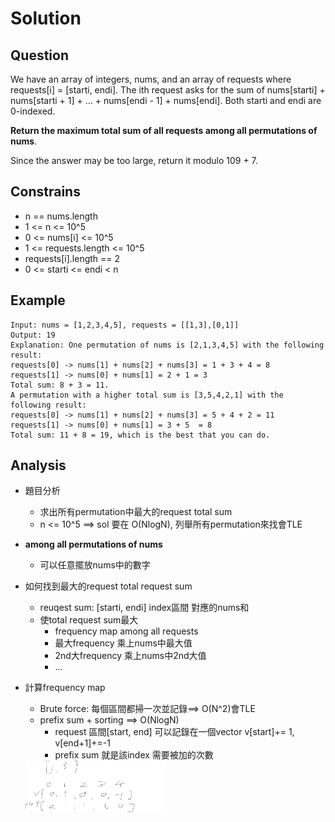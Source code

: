# Solution
## Question

We have an array of integers, nums, and an array of requests where requests[i] = [starti, endi]. The ith request asks for the sum of nums[starti] + nums[starti + 1] + ... + nums[endi - 1] + nums[endi]. Both starti and endi are 0-indexed.

**Return the maximum total sum of all requests among all permutations of nums**.

Since the answer may be too large, return it modulo 109 + 7.

## Constrains
- n == nums.length
- 1 <= n <= 10^5
- 0 <= nums[i] <= 10^5
- 1 <= requests.length <= 10^5
- requests[i].length == 2
- 0 <= starti <= endi < n

## Example
```
Input: nums = [1,2,3,4,5], requests = [[1,3],[0,1]]
Output: 19
Explanation: One permutation of nums is [2,1,3,4,5] with the following result: 
requests[0] -> nums[1] + nums[2] + nums[3] = 1 + 3 + 4 = 8
requests[1] -> nums[0] + nums[1] = 2 + 1 = 3
Total sum: 8 + 3 = 11.
A permutation with a higher total sum is [3,5,4,2,1] with the following result:
requests[0] -> nums[1] + nums[2] + nums[3] = 5 + 4 + 2 = 11
requests[1] -> nums[0] + nums[1] = 3 + 5  = 8
Total sum: 11 + 8 = 19, which is the best that you can do.
```

## Analysis
- 題目分析
    - 求出所有permutation中最大的request total sum
    - n <= 10^5 ==> sol 要在 O(NlogN), 列舉所有permutation來找會TLE

- **among all permutations of nums**
    - 可以任意擺放nums中的數字

- 如何找到最大的request total request sum
    - reuqest sum: [starti, endi] index區間 對應的nums和
    - 使total request sum最大
        - frequency map among all requests
        - 最大frequency 乘上nums中最大值
        - 2nd大frequency 乘上nums中2nd大值
        - ...
- 計算frequency map
    - Brute force: 每個區間都掃一次並記錄==> O(N^2)會TLE
    - prefix sum + sorting ==> O(NlogN)
        - request 區間[start, end] 可以記錄在一個vector v[start]+= 1, v[end+1]+=-1
        - prefix sum 就是該index 需要被加的次數
    <img src="https://github.com/n3k0fi5t/LeetCode/blob/master/1589/1589.png" width="47%" height="47%">
